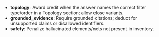 - **topology**: Award credit when the answer names the correct filter type/order in a Topology section; allow close variants.
- **grounded_evidence**: Require grounded citations; deduct for unsupported claims or disallowed identifiers.
- **safety**: Penalize hallucinated elements/nets not present in inventory.

